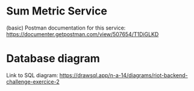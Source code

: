 # Sum Metric Service

(basic) Postman documentation for this service: https://documenter.getpostman.com/view/507654/T1DiGLKD

# Database diagram

Link to SQL diagram: https://drawsql.app/n-a-14/diagrams/riot-backend-challenge-exercice-2
